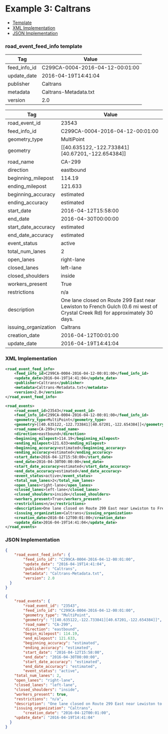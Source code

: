 # Example 3: Caltrans
- [Template](#road_event_feed_info-template)
- [XML Implementation](#xml-implementation)
- [JSON Implementation](#json-implementation)

### road_event_feed_info template
Tag | Value
--- | -----
feed_info_id | C299CA-0004-2016-04-12-00:01:00
update_date | 2016-04-19T14:41:04
publisher | Caltrans
metadata | Caltrans-Metadata.txt
version | 2.0

Tag | Value
--- | -----
road_event_id | 23543
feed_info_id | C299CA-0004-2016-04-12-00:01:00
geometry_type | MultiPoint
geometry | [[40.635122,-122.733841][40.67201,-122.654384]]
road_name | CA-299
direction | eastbound
beginning_milepost | 114.19
ending_milepost | 121.633
beginning_accuracy | estimated
ending_accuracy | estimated
start_date | 2016-04-12T15:58:00
end_date | 2016-04-30T00:00:00
start_date_accuracy | estimated
end_date_accuracy | estimated
event_status | active
total_num_lanes | 2
open_lanes | right-lane
closed_lanes | left-lane
closed_shoulders | inside
workers_present | True
restrictions | n/a
description |One lane closed on Route 299 East near Lewiston to French Gulch (0.6 mi west of Crystal Creek Rd) for approximately 30 days.
issuing_organization | Caltrans
creation_date | 2016-04-12T00:01:00
update_date | 2016-04-19T14:41:04

### XML Implementation
```xml
<road_event_feed_info>
	<feed_info_id>C299CA-0004-2016-04-12-00:01:00</feed_info_id>
	<update_date>2016-04-19T14:41:04</update_date>
	<publisher>Caltrans</publisher>
	<metadata>Caltrans-Metadata.txt</metadata>
	<version>2.0</version>
</road_event_feed_info>
```

```xml
<road_events>
	<road_event_id>23543</road_event_id>
	<feed_info_id>C299CA-0004-2016-04-12-00:01:00</feed_info_id>
	<geometry_type>MultiPoint</geometry_type>
	<geometry>[[40.635122,-122.733841][40.67201,-122.654384]]</geometry>
	<road_name>CA-299</road_name>
	<direction>eastbound</direction>
	<beginning_milepost>114.19</beginning_milepost>
	<ending_milepost>121.633<ending_milepost>
	<beginning_accuracy>estimated</beginning_accuracy>
	<ending_accuracy>estimated</ending_accuracy>
	<start_date>2016-04-12T15:58:00</start_date>
	<end_date>2016-04-30T00:00:00</end_date>
	<start_date_accuracy>estimated</start_date_accuracy>
	<end_date_accuracy>estimated</end_date_accuracy>
	<event_status>active</event_status>
	<total_num_lanes>2</total_num_lanes>
	<open_lanes>right-lane</open_lanes>
	<closed_lanes>left-lane</closed_lanes>
	<closed_shoulders>inside</closed_shoulders>
	<workers_present>True</workers_present>
	<restrictions>n/a</restrictions>
	<description>One lane closed on Route 299 East near Lewiston to French Gulch (0.6 mi west of Crystal Creek Rd) for approximately 30 days.</description>
	<issuing_organization>Caltrans</issuing_organization>
	<creation_date>2016-04-12T00:01:00</creation_date>
	<update_date>2016-04-19T14:41:04</update_date>
</road_events>
```

### JSON Implementation
```json
{
	"road_event_feed_info": {
		"feed_info_id": "C299CA-0004-2016-04-12-00:01:00",
		"update_date": "2016-04-19T14:41:04",
		"publisher": "Caltrans",
		"metadata": "Caltrans-Metadata.txt",
		"version": 2.0
  }
}
```

```json
{
	"road_events": {
		"road_event_id": "23543",
		"feed_info_id": "C299CA-0004-2016-04-12-00:01:00",
		"geometry_type": "MultiPoint",
		"geometry": "[[40.635122,-122.733841][40.67201,-122.654384]]",
		"road_name": "CA-299",
		"direction": "eastbound",
		"begin_milepost": 114.19,
		"end_milepost": 121.633,
		"beginning_accuracy": "estimated",
		"ending_accuracy": "estimated",
		"start_date": "2016-04-12T15:58:00",
		"end_date": "2016-04-30T00:00:00",
		"start_date_accuracy": "estimated",
		"end_date_accuracy": "estimated",
		"event_status": "active",
    "total_num_lanes": 2,
    "open_lanes": "right-lane",
    "closed_lanes": "left-lane",
    "closed_shoulders": "inside",
    "workers_present": true,
    "restrictions": "n/a",
    "description": "One lane closed on Route 299 East near Lewiston to French Gulch (0.6 mi west of Crystal Creek Rd) for approximately 30 days.",
    "issuing_organization": "Caltrans",
		"creation_date": "2016-04-12T00:01:00",
    "update_date": "2016-04-19T14:41:04"
  }
}
```

